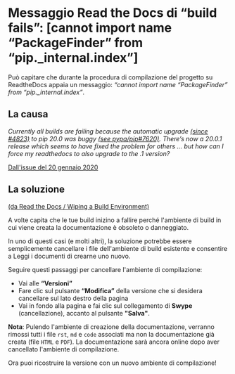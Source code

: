# Messaggio Read the Docs di “build fails”: [cannot import name “PackageFinder” from “pip._internal.index”]

Può capitare che durante la procedura di compilazione del progetto su ReadtheDocs appaia un messaggio: *“cannot import name “PackageFinder” from “pip._internal.index”*.

## La causa

*Currently all builds are failing because the automatic upgrade [(since #4823)](https://github.com/readthedocs/readthedocs.org/issues/4823) to pip 20.0 was buggy [(see pypa/pip#7620)](https://github.com/pypa/pip/issues/7620). There’s now a 20.0.1 release which seems to have fixed the problem for others … but how can I force my readthedocs to also upgrade to the .1 version?*

[Dall'issue del 20 gennaio 2020](https://github.com/readthedocs/readthedocs.org/issues/6554)

## La soluzione 
[(da Read the Docs / Wiping a Build Environment)](https://docs.readthedocs.io/en/stable/guides/wipe-environment.html)

A volte capita che le tue build inizino a fallire perché l'ambiente di build in cui viene creata la documentazione è obsoleto o danneggiato.

In uno di questi casi (e molti altri), la soluzione potrebbe essere semplicemente cancellare i file dell'ambiente di build esistente e consentire a Leggi i documenti di crearne uno nuovo.

Seguire questi passaggi per cancellare l'ambiente di compilazione: 
- Vai alle **“Versioni”** 
- Fare clic sul pulsante **“Modifica”** della versione che si desidera cancellare sul lato destro della pagina 
- Vai in fondo alla pagina e fai clic sul collegamento di **Swype** (cancellazione), accanto al pulsante **"Salva"**.

**Nota**: Pulendo l'ambiente di creazione della documentazione, verranno rimossi tutti i file ``rst``, ``md`` e ``code`` associati ma non la documentazione già creata (file ``HTML`` e ``PDF``). La documentazione sarà ancora online dopo aver cancellato l'ambiente di compilazione.

Ora puoi ricostruire la versione con un nuovo ambiente di compilazione!

